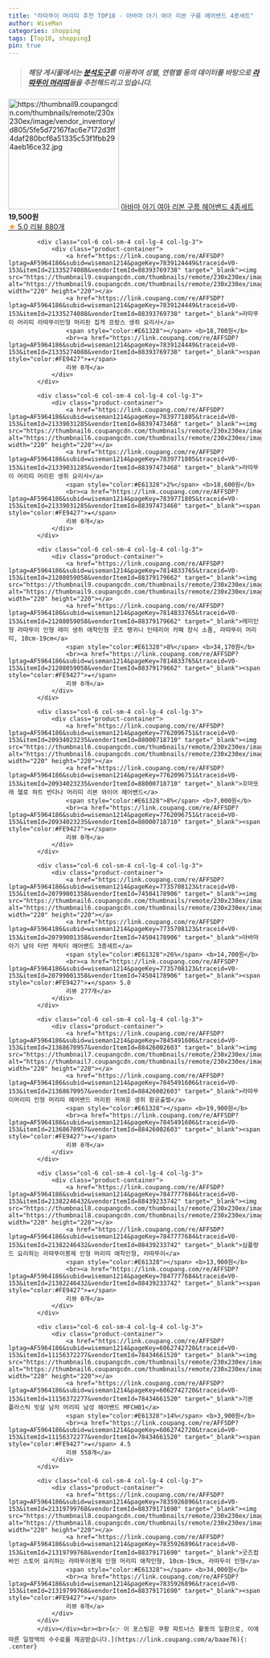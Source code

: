```yaml
---
title: "라따뚜이 머리띠 추천 TOP10 - 아바마 아기 여아 리본 구름 헤어밴드 4종세트"
author: WiseMan
categories: shopping
tags: [Top10, shopping]
pin: true
---
```


> ##### 해당 게시물에서는 [**분석도구**](https://itemscout.io/)를 이용하여 **성별**, **연령별** 등의 데이터를 바탕으로 [**라따뚜이 머리띠**](https://link.coupang.com/a/baae76)들을 추천해드리고 있습니다.
<div class="container"><div class="row">
            <div class="col-6 col-sm-4 col-lg-4 col-lg-3">
                <div class="product-container">
                    <a href="https://link.coupang.com/re/AFFSDP?lptag=AF5964186&subid=wiseman1214&pageKey=5002802274&traceid=V0-153&itemId=6688983005&vendorItemId=73982658833" target="_blank"><img src="https://thumbnail9.coupangcdn.com/thumbnails/remote/230x230ex/image/vendor_inventory/d805/5fe5d72167fac6e7172d3ff4daf280bcf6a51335c53f1fbb294aeb16ce32.jpg" alt="https://thumbnail9.coupangcdn.com/thumbnails/remote/230x230ex/image/vendor_inventory/d805/5fe5d72167fac6e7172d3ff4daf280bcf6a51335c53f1fbb294aeb16ce32.jpg" width="220" height="220"></a>
                    <a href="https://link.coupang.com/re/AFFSDP?lptag=AF5964186&subid=wiseman1214&pageKey=5002802274&traceid=V0-153&itemId=6688983005&vendorItemId=73982658833" target="_blank">아바마 아기 여아 리본 구름 헤어밴드 4종세트</a>
                    <span style="color:#E61328"></span> <b>19,500원</b>
                    <br><a href="https://link.coupang.com/re/AFFSDP?lptag=AF5964186&subid=wiseman1214&pageKey=5002802274&traceid=V0-153&itemId=6688983005&vendorItemId=73982658833" target="_blank"><span style="color:#FE9427">★</span> 5.0
                    리뷰 880개</a>
                </div>
            </div>
            
            <div class="col-6 col-sm-4 col-lg-4 col-lg-3">
                <div class="product-container">
                    <a href="https://link.coupang.com/re/AFFSDP?lptag=AF5964186&subid=wiseman1214&pageKey=7839124449&traceid=V0-153&itemId=21335274088&vendorItemId=88393769738" target="_blank"><img src="https://thumbnail9.coupangcdn.com/thumbnails/remote/230x230ex/image/vendor_inventory/bce2/61faf650d7b64b19b9168d6d0734d2450cdf3a196aeb9e0e23d8d97fc241.jpg" alt="https://thumbnail9.coupangcdn.com/thumbnails/remote/230x230ex/image/vendor_inventory/bce2/61faf650d7b64b19b9168d6d0734d2450cdf3a196aeb9e0e23d8d97fc241.jpg" width="220" height="220"></a>
                    <a href="https://link.coupang.com/re/AFFSDP?lptag=AF5964186&subid=wiseman1214&pageKey=7839124449&traceid=V0-153&itemId=21335274088&vendorItemId=88393769738" target="_blank">라따뚜이 머리띠 라따뚜이인형 머리핀 집게 프랑스 생쥐 요리사</a>
                    <span style="color:#E61328"></span> <b>18,700원</b>
                    <br><a href="https://link.coupang.com/re/AFFSDP?lptag=AF5964186&subid=wiseman1214&pageKey=7839124449&traceid=V0-153&itemId=21335274088&vendorItemId=88393769738" target="_blank"><span style="color:#FE9427">★</span> 
                    리뷰 0개</a>
                </div>
            </div>
            
            <div class="col-6 col-sm-4 col-lg-4 col-lg-3">
                <div class="product-container">
                    <a href="https://link.coupang.com/re/AFFSDP?lptag=AF5964186&subid=wiseman1214&pageKey=7839771805&traceid=V0-153&itemId=21339031285&vendorItemId=88397473468" target="_blank"><img src="https://thumbnail6.coupangcdn.com/thumbnails/remote/230x230ex/image/vendor_inventory/55fa/3d84833950188c3781e5c2fc720f239f13e1348f2540fd37f05da9859598.jpg" alt="https://thumbnail6.coupangcdn.com/thumbnails/remote/230x230ex/image/vendor_inventory/55fa/3d84833950188c3781e5c2fc720f239f13e1348f2540fd37f05da9859598.jpg" width="220" height="220"></a>
                    <a href="https://link.coupang.com/re/AFFSDP?lptag=AF5964186&subid=wiseman1214&pageKey=7839771805&traceid=V0-153&itemId=21339031285&vendorItemId=88397473468" target="_blank">라따뚜이 머리띠 머리핀 생쥐 요리사</a>
                    <span style="color:#E61328">2%</span> <b>18,600원</b>
                    <br><a href="https://link.coupang.com/re/AFFSDP?lptag=AF5964186&subid=wiseman1214&pageKey=7839771805&traceid=V0-153&itemId=21339031285&vendorItemId=88397473468" target="_blank"><span style="color:#FE9427">★</span> 
                    리뷰 0개</a>
                </div>
            </div>
            
            <div class="col-6 col-sm-4 col-lg-4 col-lg-3">
                <div class="product-container">
                    <a href="https://link.coupang.com/re/AFFSDP?lptag=AF5964186&subid=wiseman1214&pageKey=7814833765&traceid=V0-153&itemId=21208059058&vendorItemId=88379179662" target="_blank"><img src="https://thumbnail9.coupangcdn.com/thumbnails/remote/230x230ex/image/vendor_inventory/07de/bf1698034e05f40852a2a4385fb7b10de54cb7604f34b757e4cbd4f9c103.jpg" alt="https://thumbnail9.coupangcdn.com/thumbnails/remote/230x230ex/image/vendor_inventory/07de/bf1698034e05f40852a2a4385fb7b10de54cb7604f34b757e4cbd4f9c103.jpg" width="220" height="220"></a>
                    <a href="https://link.coupang.com/re/AFFSDP?lptag=AF5964186&subid=wiseman1214&pageKey=7814833765&traceid=V0-153&itemId=21208059058&vendorItemId=88379179662" target="_blank">레미인형 라따뚜이 인형 레미 생쥐 애착인형 굿즈 랭귀니 인테리어 카페 장식 소품, 라따뚜이 머리띠, 10cm-19cm</a>
                    <span style="color:#E61328">8%</span> <b>34,170원</b>
                    <br><a href="https://link.coupang.com/re/AFFSDP?lptag=AF5964186&subid=wiseman1214&pageKey=7814833765&traceid=V0-153&itemId=21208059058&vendorItemId=88379179662" target="_blank"><span style="color:#FE9427">★</span> 
                    리뷰 0개</a>
                </div>
            </div>
            
            <div class="col-6 col-sm-4 col-lg-4 col-lg-3">
                <div class="product-container">
                    <a href="https://link.coupang.com/re/AFFSDP?lptag=AF5964186&subid=wiseman1214&pageKey=7762096751&traceid=V0-153&itemId=20934023235&vendorItemId=88000718710" target="_blank"><img src="https://thumbnail6.coupangcdn.com/thumbnails/remote/230x230ex/image/vendor_inventory/905a/deb3fef5ab5f11a7093f29207a013241110e0c2a926ce82b17163d467433.jpg" alt="https://thumbnail6.coupangcdn.com/thumbnails/remote/230x230ex/image/vendor_inventory/905a/deb3fef5ab5f11a7093f29207a013241110e0c2a926ce82b17163d467433.jpg" width="220" height="220"></a>
                    <a href="https://link.coupang.com/re/AFFSDP?lptag=AF5964186&subid=wiseman1214&pageKey=7762096751&traceid=V0-153&itemId=20934023235&vendorItemId=88000718710" target="_blank">꼬마또래 헬로 하트 반다나 머리띠 리본 와이어 헤어밴드</a>
                    <span style="color:#E61328">8%</span> <b>7,000원</b>
                    <br><a href="https://link.coupang.com/re/AFFSDP?lptag=AF5964186&subid=wiseman1214&pageKey=7762096751&traceid=V0-153&itemId=20934023235&vendorItemId=88000718710" target="_blank"><span style="color:#FE9427">★</span> 
                    리뷰 0개</a>
                </div>
            </div>
            
            <div class="col-6 col-sm-4 col-lg-4 col-lg-3">
                <div class="product-container">
                    <a href="https://link.coupang.com/re/AFFSDP?lptag=AF5964186&subid=wiseman1214&pageKey=7735708123&traceid=V0-153&itemId=20799001358&vendorItemId=74504178906" target="_blank"><img src="https://thumbnail6.coupangcdn.com/thumbnails/remote/230x230ex/image/vendor_inventory/9ce2/a5b130cffc75b2008d3c1add08eb60374f44e995dd611e522c281fe8fe3a.jpg" alt="https://thumbnail6.coupangcdn.com/thumbnails/remote/230x230ex/image/vendor_inventory/9ce2/a5b130cffc75b2008d3c1add08eb60374f44e995dd611e522c281fe8fe3a.jpg" width="220" height="220"></a>
                    <a href="https://link.coupang.com/re/AFFSDP?lptag=AF5964186&subid=wiseman1214&pageKey=7735708123&traceid=V0-153&itemId=20799001358&vendorItemId=74504178906" target="_blank">아바마 아기 남아 터번 캐릭터 헤어밴드 3종세트</a>
                    <span style="color:#E61328">26%</span> <b>14,700원</b>
                    <br><a href="https://link.coupang.com/re/AFFSDP?lptag=AF5964186&subid=wiseman1214&pageKey=7735708123&traceid=V0-153&itemId=20799001358&vendorItemId=74504178906" target="_blank"><span style="color:#FE9427">★</span> 5.0
                    리뷰 277개</a>
                </div>
            </div>
            
            <div class="col-6 col-sm-4 col-lg-4 col-lg-3">
                <div class="product-container">
                    <a href="https://link.coupang.com/re/AFFSDP?lptag=AF5964186&subid=wiseman1214&pageKey=7845491606&traceid=V0-153&itemId=21368670957&vendorItemId=88426002603" target="_blank"><img src="https://thumbnail7.coupangcdn.com/thumbnails/remote/230x230ex/image/vendor_inventory/6fce/318c64b04066ed36b4586d9a39063e3c53d30b12839fe9f5516c0d37d6b4.jpg" alt="https://thumbnail7.coupangcdn.com/thumbnails/remote/230x230ex/image/vendor_inventory/6fce/318c64b04066ed36b4586d9a39063e3c53d30b12839fe9f5516c0d37d6b4.jpg" width="220" height="220"></a>
                    <a href="https://link.coupang.com/re/AFFSDP?lptag=AF5964186&subid=wiseman1214&pageKey=7845491606&traceid=V0-153&itemId=21368670957&vendorItemId=88426002603" target="_blank">라따뚜이머리띠 인형 머리띠 헤어밴드 머리핀 귀여운 생쥐 항공출발</a>
                    <span style="color:#E61328"></span> <b>19,900원</b>
                    <br><a href="https://link.coupang.com/re/AFFSDP?lptag=AF5964186&subid=wiseman1214&pageKey=7845491606&traceid=V0-153&itemId=21368670957&vendorItemId=88426002603" target="_blank"><span style="color:#FE9427">★</span> 
                    리뷰 0개</a>
                </div>
            </div>
            
            <div class="col-6 col-sm-4 col-lg-4 col-lg-3">
                <div class="product-container">
                    <a href="https://link.coupang.com/re/AFFSDP?lptag=AF5964186&subid=wiseman1214&pageKey=7847777684&traceid=V0-153&itemId=21382246432&vendorItemId=88439233742" target="_blank"><img src="https://thumbnail8.coupangcdn.com/thumbnails/remote/230x230ex/image/vendor_inventory/2138/7aa3aabb47f3ec653eefeafc3c19c1f18c7c11750d39542c19a25b396610.jpg" alt="https://thumbnail8.coupangcdn.com/thumbnails/remote/230x230ex/image/vendor_inventory/2138/7aa3aabb47f3ec653eefeafc3c19c1f18c7c11750d39542c19a25b396610.jpg" width="220" height="220"></a>
                    <a href="https://link.coupang.com/re/AFFSDP?lptag=AF5964186&subid=wiseman1214&pageKey=7847777684&traceid=V0-153&itemId=21382246432&vendorItemId=88439233742" target="_blank">심플랑드 요리하는 라따뚜이봉제 인형 머리띠 애착인형, 라따뚜이</a>
                    <span style="color:#E61328"></span> <b>13,900원</b>
                    <br><a href="https://link.coupang.com/re/AFFSDP?lptag=AF5964186&subid=wiseman1214&pageKey=7847777684&traceid=V0-153&itemId=21382246432&vendorItemId=88439233742" target="_blank"><span style="color:#FE9427">★</span> 
                    리뷰 0개</a>
                </div>
            </div>
            
            <div class="col-6 col-sm-4 col-lg-4 col-lg-3">
                <div class="product-container">
                    <a href="https://link.coupang.com/re/AFFSDP?lptag=AF5964186&subid=wiseman1214&pageKey=6062742720&traceid=V0-153&itemId=11156372277&vendorItemId=78434661520" target="_blank"><img src="https://thumbnail6.coupangcdn.com/thumbnails/remote/230x230ex/image/vendor_inventory/4e50/a99e1104f0d53a414e9a7867aebe9e5b57932ef97cc36dcab476b7951fb9.jpg" alt="https://thumbnail6.coupangcdn.com/thumbnails/remote/230x230ex/image/vendor_inventory/4e50/a99e1104f0d53a414e9a7867aebe9e5b57932ef97cc36dcab476b7951fb9.jpg" width="220" height="220"></a>
                    <a href="https://link.coupang.com/re/AFFSDP?lptag=AF5964186&subid=wiseman1214&pageKey=6062742720&traceid=V0-153&itemId=11156372277&vendorItemId=78434661520" target="_blank">기본 플라스틱 빗살 남자 머리띠 남성 헤어밴드 MFCH01</a>
                    <span style="color:#E61328">14%</span> <b>3,900원</b>
                    <br><a href="https://link.coupang.com/re/AFFSDP?lptag=AF5964186&subid=wiseman1214&pageKey=6062742720&traceid=V0-153&itemId=11156372277&vendorItemId=78434661520" target="_blank"><span style="color:#FE9427">★</span> 4.5
                    리뷰 558개</a>
                </div>
            </div>
            
            <div class="col-6 col-sm-4 col-lg-4 col-lg-3">
                <div class="product-container">
                    <a href="https://link.coupang.com/re/AFFSDP?lptag=AF5964186&subid=wiseman1214&pageKey=7835926896&traceid=V0-153&itemId=21319799768&vendorItemId=88379171690" target="_blank"><img src="https://thumbnail8.coupangcdn.com/thumbnails/remote/230x230ex/image/vendor_inventory/9056/9912a464bab91f65a3a1d5b4374c6bf75325d213edad4af569d86d6cd17d.jpg" alt="https://thumbnail8.coupangcdn.com/thumbnails/remote/230x230ex/image/vendor_inventory/9056/9912a464bab91f65a3a1d5b4374c6bf75325d213edad4af569d86d6cd17d.jpg" width="220" height="220"></a>
                    <a href="https://link.coupang.com/re/AFFSDP?lptag=AF5964186&subid=wiseman1214&pageKey=7835926896&traceid=V0-153&itemId=21319799768&vendorItemId=88379171690" target="_blank">굿즈컴바인 스토어 요리하는 라따뚜이봉제 인형 머리띠 애착인형, 10cm-19cm, 라따두이 인형</a>
                    <span style="color:#E61328"></span> <b>34,000원</b>
                    <br><a href="https://link.coupang.com/re/AFFSDP?lptag=AF5964186&subid=wiseman1214&pageKey=7835926896&traceid=V0-153&itemId=21319799768&vendorItemId=88379171690" target="_blank"><span style="color:#FE9427">★</span> 
                    리뷰 0개</a>
                </div>
            </div>
            </div></div><br><br>[👉 이 포스팅은 쿠팡 파트너스 활동의 일환으로, 이에 따른 일정액의 수수료를 제공받습니다.](https://link.coupang.com/a/baae76){: .center}